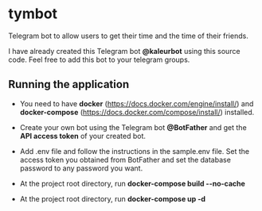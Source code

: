 # tymbot
Telegram bot to allow users to get their time and the time of their friends. 

I have already created this Telegram bot **@kaleurbot** using this source code.
Feel free to add this bot to your telegram groups.


## Running the application
- You need to have **docker** (https://docs.docker.com/engine/install/) and **docker-compose** (https://docs.docker.com/compose/install/) installed.

- Create your own bot using the Telegram bot **@BotFather** and get the **API access token** of your created bot.

- Add .env file and follow the instructions in the sample.env file. Set the access token you obtained from BotFather and set the database password to any password you want.

- At the project root directory, run **docker-compose build --no-cache**

- At the project root directory, run **docker-compose up -d**
